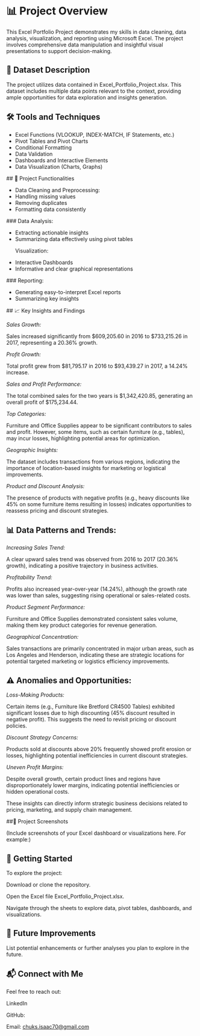 # 📊 Project Overview

<p> This Excel Portfolio Project demonstrates my skills in data cleaning, data analysis, visualization, and reporting using Microsoft Excel. The project involves comprehensive data manipulation and insightful visual presentations to support decision-making. </p>

## 📁 Dataset Description

<p> The project utilizes data contained in Excel_Portfolio_Project.xlsx. This dataset includes multiple data points relevant to the context, providing ample opportunities for data exploration and insights generation.</p>

## 🛠️ Tools and Techniques
<ul>
<li>Excel Functions (VLOOKUP, INDEX-MATCH, IF Statements, etc.)</li>

<li>Pivot Tables and Pivot Charts</li>

<li>Conditional Formatting</li>

<li>Data Validation</li>

<li>Dashboards and Interactive Elements</li>

<li>Data Visualization (Charts, Graphs)</li>
</ul>
## 🎯 Project Functionalities
<ul>
<li>Data Cleaning and Preprocessing:</li>

<li>Handling missing values</li>

<li>Removing duplicates</li>

<li>Formatting data consistently</li>
</ul>
### Data Analysis:
<ul>
<li>Extracting actionable insights</li>

<li>Summarizing data effectively using pivot tables</li>

Visualization:

<li>Interactive Dashboards</li>

<li>Informative and clear graphical representations</li>
</ul>
### Reporting:
<ul>
<li>Generating easy-to-interpret Excel reports</li>

<li>Summarizing key insights</li>
</ul>
## 📈 Key Insights and Findings

<em>Sales Growth:</em>

<p>Sales increased significantly from $609,205.60 in 2016 to $733,215.26 in 2017, representing a 20.36% growth.</p>

<em>Profit Growth:</em>

<p>Total profit grew from $81,795.17 in 2016 to $93,439.27 in 2017, a 14.24% increase.</p>

<em>Sales and Profit Performance:</em>

<p>The total combined sales for the two years is $1,342,420.85, generating an overall profit of $175,234.44.</p>

<em>Top Categories:</em>

<p>Furniture and Office Supplies appear to be significant contributors to sales and profit. However, some items, such as certain furniture (e.g., tables), may incur losses, highlighting potential areas for optimization.</p>

<em>Geographic Insights:</em>

<p>The dataset includes transactions from various regions, indicating the importance of location-based insights for marketing or logistical improvements.</p>

<em>Product and Discount Analysis:</em>

<p>The presence of products with negative profits (e.g., heavy discounts like 45% on some furniture items resulting in losses) indicates opportunities to reassess pricing and discount strategies.</p>

## 📊 Data Patterns and Trends:

<em> Increasing Sales Trend:</em>

<p> A clear upward sales trend was observed from 2016 to 2017 (20.36% growth), indicating a positive trajectory in business activities.</p>

<em> Profitability Trend:</em>

<p>Profits also increased year-over-year (14.24%), although the growth rate was lower than sales, suggesting rising operational or sales-related costs.</p>

<em> Product Segment Performance:</em>

<p>Furniture and Office Supplies demonstrated consistent sales volume, making them key product categories for revenue generation.</p>

<em> Geographical Concentration:</em>

<p>Sales transactions are primarily concentrated in major urban areas, such as Los Angeles and Henderson, indicating these are strategic locations for potential targeted marketing or logistics efficiency improvements.</p>

## ⚠️ Anomalies and Opportunities:
<em> Loss-Making Products:</em>

<p>Certain items (e.g., Furniture like Bretford CR4500 Tables) exhibited significant losses due to high discounting (45% discount resulted in negative profit). This suggests the need to revisit pricing or discount policies.</p>

<em> Discount Strategy Concerns:</em>

<p>Products sold at discounts above 20% frequently showed profit erosion or losses, highlighting potential inefficiencies in current discount strategies.</p>

<em> Uneven Profit Margins:</em>

<p>Despite overall growth, certain product lines and regions have disproportionately lower margins, indicating potential inefficiencies or hidden operational costs.</p>

<p>These insights can directly inform strategic business decisions related to pricing, marketing, and supply chain management.</p>

##📸 Project Screenshots

(Include screenshots of your Excel dashboard or visualizations here. For example:)



## 🚀 Getting Started

To explore the project:

Download or clone the repository.

Open the Excel file Excel_Portfolio_Project.xlsx.

Navigate through the sheets to explore data, pivot tables, dashboards, and visualizations.

## 📌 Future Improvements

List potential enhancements or further analyses you plan to explore in the future.

## 📬 Connect with Me

Feel free to reach out:

LinkedIn

GitHub:

Email: chuks.isaac70@gmail.com

